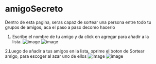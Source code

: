 # amigoSecreto
Dentro de esta pagina, seras capaz de sortear una persona entre todo tu grupos de amigos, aca el paso a paso decomo hacerlo

1. Escribe el nombre de tu amigo y da click en agregar para añadir a la lista.
![image](https://github.com/user-attachments/assets/859e587b-aba8-4dab-9850-8e8f70d30e10)
![image](https://github.com/user-attachments/assets/08f0eb24-8aa7-4610-983f-78b954627d96)

2.Luego de añadir a tus amigos en la lista, oprime el boton de Sortear amigo, para escoger al azar uno de ellos
![image](https://github.com/user-attachments/assets/e84d4522-624c-4ba7-a29b-e6f48a43dc13)
![image](https://github.com/user-attachments/assets/8d105dfb-bdfe-4938-af18-9ca53a9f5758)






 
